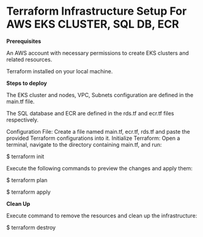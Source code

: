 # Terraform Infrastructure Setup For AWS EKS CLUSTER, SQL DB, ECR

**Prerequisites**

An AWS account with necessary permissions to create EKS clusters and related resources.

Terraform installed on your local machine.

**Steps to deploy**

The EKS cluster and nodes, VPC, Subnets configuration are defined in the main.tf file.

The SQL database and ECR are defined in the rds.tf and ecr.tf files respectively.

Configuration File: Create a file named main.tf, ecr.tf, rds.tf and paste the provided Terraform configurations into it.
Initialize Terraform: Open a terminal, navigate to the directory containing main.tf, and run:

$ terraform init

Execute the following commands to preview the changes and apply them:

$ terraform plan

$ terraform apply


**Clean Up**

Execute command to remove the resources and clean up the infrastructure:

$ terraform destroy



